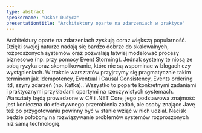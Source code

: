 ```yaml
---
type: abstract
speakername: "Oskar Dudycz"
presentationtitle: "Architektury oparte na zdarzeniach w praktyce"
---
```

Architektury oparte na zdarzeniach zyskują coraz większą popularność. Dzięki swojej naturze nadają się bardzo dobrze do skalowalnych, rozproszonych systemów oraz pozwalają łatwiej modelować procesy biznesowe (np. przy pomocy Event Storming). Jednak systemy te niosą ze sobą ryzyka oraz skomplikowanie, które nie są wspominae w blogach czy wystąpieniach. W trakcie warsztatów przyjrzymy się pragmatycznie takim terminom jak Idempotency, Eventual i Causal Consistency, Events ordering itd, szyny zdarzeń (np. Kafka).. Wszystko to poparte konkretnymi zadaniami i praktycznymi przykładami opartymi na rzeczywistych systemach. Warsztaty będą prowadzone w C# i .NET Core, jego podstawowa znajmość jest konieczna do efektywnego przerobienia zadań, ale osoby znające Javę też po przygotowaniu powinny być w stanie wziąć w nich udział. Nacisk będzie położony na rozwiązywanie problemów systemów rozproszonych niż samą technologię.